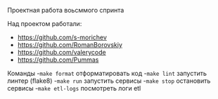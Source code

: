 Проектная работа воьсммого спринта 


Над проектом работали:
- https://github.com/s-morichev
- https://github.com/RomanBorovskiy
- https://github.com/valerycode
- https://github.com/Pummas

Команды
-`make format` отформатировать код
-`make lint` запустить линтер (flake8)
-`make run` запустить сервисы
-`make stop` остановить сервисы
-`make etl-logs` посмотреть логи etl
